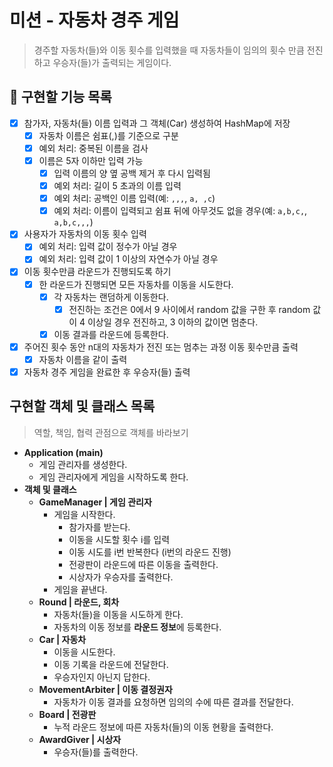 # **미션 - 자동차 경주 게임**

> 경주할 자동차(들)와 이동 횟수를 입력했을 때 자동차들이 임의의 횟수 만큼 전진하고 우승자(들)가 출력되는 게임이다.

## **🚀 구현할 기능 목록**

- [x]  참가자, 자동차(들) 이름 입력과 그 객체(Car) 생성하여 HashMap에 저장
    - [x]  자동차 이름은 쉼표(,)를 기준으로 구분
    - [x]  예외 처리: 중복된 이름을 검사
    - [x]  이름은 5자 이하만 입력 가능
        - [x]  입력 이름의 양 옆 공백 제거 후 다시 입력됨
        - [x]  예외 처리: 길이 5 초과의 이름 입력
        - [x]  예외 처리: 공백인 이름 입력(예: `,,,`, `a, ,c`)
        - [x]  예외 처리: 이름이 입력되고 쉼표 뒤에 아무것도 없을 경우(예: `a,b,c,`, `a,b,c,,,`)
- [x]  사용자가 자동차의 이동 횟수 입력
    - [x]  예외 처리: 입력 값이 정수가 아닐 경우
    - [x]  예외 처리: 입력 값이 1 이상의 자연수가 아닐 경우
- [x]  이동 횟수만큼 라운드가 진행되도록 하기
    - [x]  한 라운드가 진행되면 모든 자동차를 이동을 시도한다.
        - [x]  각 자동차는 랜덤하게 이동한다.
            - [x]  전진하는 조건은 0에서 9 사이에서 random 값을 구한 후 random 값이 4 이상일 경우 전진하고, 3 이하의 값이면 멈춘다.
        - [x]  이동 결과를 라운드에 등록한다.
- [x]  주어진 횟수 동안 n대의 자동차가 전진 또는 멈추는 과정 이동 횟수만큼 출력
    - [x]  자동차 이름을 같이 출력
- [x]  자동차 경주 게임을 완료한 후 우승자(들) 출력

## 구현할 객체 및 클래스 목록

> 역할, 책임, 협력 관점으로 객체를 바라보기

- **Application (main)**
    - 게임 관리자를 생성한다.
    - 게임 관리자에게 게임을 시작하도록 한다.
- **객체 및 클래스**
    - **GameManager | 게임 관리자**
        - 게임을 시작한다.
            - 참가자를 받는다.
            - 이동을 시도할 횟수 i를 입력
            - 이동 시도를 i번 반복한다 (i번의 라운드 진행)
            - 전광판이 라운드에 따른 이동을 출력한다.
            - 시상자가 우승자를 출력한다.
        - 게임을 끝낸다.
    - **Round | 라운드, 회차**
        - 자동차(들)을 이동을 시도하게 한다.
        - 자동차의 이동 정보를 **라운드 정보**에 등록한다.
    - **Car | 자동차**
        - 이동을 시도한다.
        - 이동 기록을 라운드에 전달한다.
        - 우승자인지 아닌지 답한다.
    - **MovementArbiter | 이동 결정권자**
        - 자동차가 이동 결과를 요청하면 임의의 수에 따른 결과를 전달한다.
    - **Board | 전광판**
        - 누적 라운드 정보에 따른 자동차(들)의 이동 현황을 출력한다.
    - **AwardGiver | 시상자**
        - 우승자(들)를 출력한다.